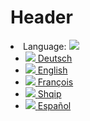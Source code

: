 <!-- TITLE: Turkish wew -->
<!-- SUBTITLE: A quick summary of Tr -->
# Header
<body>
<li class="dropdown language-selector">
  Language:  
  <a href="#" class="dropdown-toggle" data-toggle="dropdown" data-close-others="true">
    <img src="assets/images/flag-uk.png" />
  </a>
  <ul class="dropdown-menu pull-right">
    <li>
      <a href="#">
        <img src="assets/images/flag-de.png" />
        <span>Deutsch</span>
      </a>
    </li>
    <li class="active">
      <a href="#">
        <img src="assets/images/flag-uk.png" />
        <span>English</span>
      </a>
    </li>
    <li>
      <a href="#">
        <img src="assets/images/flag-fr.png" />
        <span>François</span>
      </a>
    </li>
    <li>
      <a href="#">
        <img src="assets/images/flag-al.png" />
        <span>Shqip</span>
      </a>
    </li>
    <li>
      <a href="#">
        <img src="assets/images/flag-es.png" />
        <span>Español</span>
      </a>
    </li>
  </ul>
</li>
</body>
